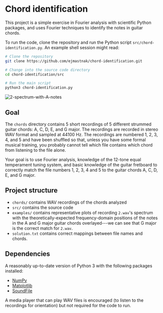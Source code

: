 # Chord identification

This project is a simple exercise in Fourier analysis with scientific Python packages, and uses Fourier techniques to identify the notes in guitar chords.

To run the code, clone the repository and run the Python script `src/chord-identification.py`.
An example shell session might read:

```bash
# Clone the repository
git clone https://github.com/ejmastnak/chord-identification.git

# Change into the source code directory
cd chord-identification/src

# Run the main script
python3 chord-identification.py
```

![2-spectrum-with-A-notes](https://user-images.githubusercontent.com/50270681/209318548-dc8da836-a29b-4c06-b1af-645b7207a09b.png)

## Goal

The `chords` directory contains 5 short recordings of 5 different strummed guitar chords: A, C, D, E, and G major.
The recordings are recorded in stereo WAV format and sampled at 44100 Hz.
The recordings are numbered 1, 2, 3, 4, and 5 and have been shuffled so that, unless you have some formal musical training, you probably cannot tell which file contains which chord from listening to the file alone.

Your goal is to use Fourier analysis, knowledge of the 12-tone equal temperament tuning system, and basic knowledge of the guitar fretboard to correctly match the file numbers 1, 2, 3, 4 and 5 to the guitar chords A, C, D, E, and G major. 

## Project structure

- `chords/` contains WAV recordings of the chords analyzed
- `src/` contains the source code
- `examples/` contains representative plots of recording `2.wav`'s spectrum with the theoretically-expected frequency-domain positions of the notes in the A and G major guitar chords overlayed---we can see that G major is the correct match for `2.wav`.
- `solution.txt` contains correct mappings between file names and chords.

## Dependencies

A reasonably up-to-date version of Python 3 with the following packages installed:

- [NumPy](https://numpy.org/)
- [Matplotlib](https://matplotlib.org/)
- [SoundFile](https://pysoundfile.readthedocs.io/en/latest/)

A media player that can play WAV files is encouraged (to listen to the recordings for orientation) but not required for the code to run.
